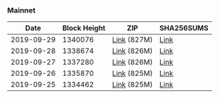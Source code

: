 ### Mainnet

|    Date    | Block Height | ZIP | SHA256SUMS |
| ---------- | ------------ | --- | ---------- |
| 2019-09-29 | 1340076 | [Link](https://s3-ap-southeast-2.amazonaws.com/ion-bootstrap/mainnet/2019-09-29/bootstrap.dat.zip) (827M) | [Link](https://s3-ap-southeast-2.amazonaws.com/ion-bootstrap/mainnet/2019-09-29/SHA256SUMS) |
| 2019-09-28 | 1338674 | [Link](https://s3-ap-southeast-2.amazonaws.com/ion-bootstrap/mainnet/2019-09-28/bootstrap.dat.zip) (826M) | [Link](https://s3-ap-southeast-2.amazonaws.com/ion-bootstrap/mainnet/2019-09-28/SHA256SUMS) |
| 2019-09-27 | 1337280 | [Link](https://s3-ap-southeast-2.amazonaws.com/ion-bootstrap/mainnet/2019-09-27/bootstrap.dat.zip) (826M) | [Link](https://s3-ap-southeast-2.amazonaws.com/ion-bootstrap/mainnet/2019-09-27/SHA256SUMS) |
| 2019-09-26 | 1335870 | [Link](https://s3-ap-southeast-2.amazonaws.com/ion-bootstrap/mainnet/2019-09-26/bootstrap.dat.zip) (825M) | [Link](https://s3-ap-southeast-2.amazonaws.com/ion-bootstrap/mainnet/2019-09-26/SHA256SUMS) |
| 2019-09-25 | 1334462 | [Link](https://s3-ap-southeast-2.amazonaws.com/ion-bootstrap/mainnet/2019-09-25/bootstrap.dat.zip) (825M) | [Link](https://s3-ap-southeast-2.amazonaws.com/ion-bootstrap/mainnet/2019-09-25/SHA256SUMS) |
